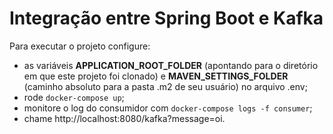 # Integração entre Spring Boot e Kafka

Para executar o projeto configure:
* as variáveis **APPLICATION_ROOT_FOLDER** (apontando para o diretório em que este projeto foi clonado) e **MAVEN_SETTINGS_FOLDER** (caminho absoluto para a pasta .m2 de seu usuário) no arquivo .env;
* rode `docker-compose up`;
* monitore o log do consumidor com `docker-compose logs -f consumer`;
* chame http://localhost:8080/kafka?message=oi.
